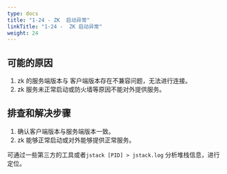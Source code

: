 ```yaml
---
type: docs
title: "1-24 - ZK  启动异常"
linkTitle: "1-24 -  ZK 启动异常"
weight: 24
---
```


## 可能的原因

1. zk 的服务端版本与 客户端版本存在不兼容问题，无法进行连接。
2. zk 服务未正常启动或防火墙等原因不能对外提供服务。

## 排查和解决步骤

1. 确认客户端版本与服务端版本一致。
2. zk 能够正常启动或对外能够提供正常服务。

可通过一些第三方的工具或者`jstack [PID] > jstack.log` 分析堆栈信息，进行定位。

<p style="margin-top: 3rem;"> </p>
